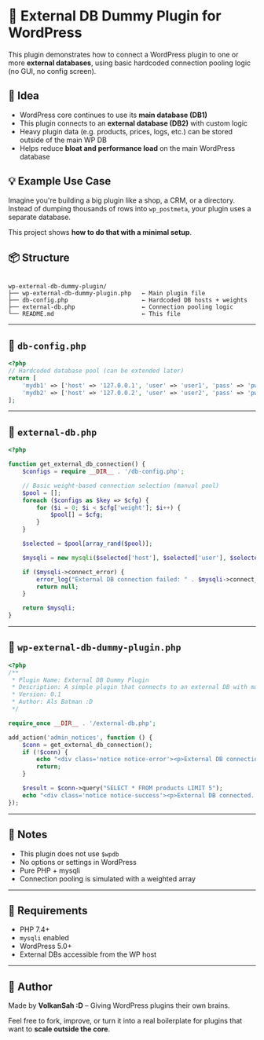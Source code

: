 # 🧪 External DB Dummy Plugin for WordPress

This plugin demonstrates how to connect a WordPress plugin to one or more **external databases**, using basic hardcoded connection pooling logic (no GUI, no config screen).

## 🧠 Idea

- WordPress core continues to use its **main database (DB1)**
- This plugin connects to an **external database (DB2)** with custom logic
- Heavy plugin data (e.g. products, prices, logs, etc.) can be stored outside of the main WP DB
- Helps reduce **bloat and performance load** on the main WordPress database

## 💡 Example Use Case

Imagine you're building a big plugin like a shop, a CRM, or a directory.  
Instead of dumping thousands of rows into `wp_postmeta`, your plugin uses a separate database.

This project shows **how to do that with a minimal setup**.

## 📦 Structure

```

wp-external-db-dummy-plugin/
├── wp-external-db-dummy-plugin.php   ← Main plugin file
├── db-config.php                     ← Hardcoded DB hosts + weights
├── external-db.php                   ← Connection pooling logic
└── README.md                         ← This file

````

---

## 🔧 `db-config.php`

```php
<?php
// Hardcoded database pool (can be extended later)
return [
    'mydb1' => ['host' => '127.0.0.1', 'user' => 'user1', 'pass' => 'pw1', 'db' => 'plugin_db_1', 'weight' => 2],
    'mydb2' => ['host' => '127.0.0.2', 'user' => 'user2', 'pass' => 'pw2', 'db' => 'plugin_db_2', 'weight' => 1],
];
````

---

## 🔌 `external-db.php`

```php
<?php

function get_external_db_connection() {
    $configs = require __DIR__ . '/db-config.php';

    // Basic weight-based connection selection (manual pool)
    $pool = [];
    foreach ($configs as $key => $cfg) {
        for ($i = 0; $i < $cfg['weight']; $i++) {
            $pool[] = $cfg;
        }
    }

    $selected = $pool[array_rand($pool)];

    $mysqli = new mysqli($selected['host'], $selected['user'], $selected['pass'], $selected['db']);

    if ($mysqli->connect_error) {
        error_log("External DB connection failed: " . $mysqli->connect_error);
        return null;
    }

    return $mysqli;
}
```

---

## 🔌 `wp-external-db-dummy-plugin.php`

```php
<?php
/**
 * Plugin Name: External DB Dummy Plugin
 * Description: A simple plugin that connects to an external DB with manual connection pooling (no GUI).
 * Version: 0.1
 * Author: Als Batman :D
 */

require_once __DIR__ . '/external-db.php';

add_action('admin_notices', function () {
    $conn = get_external_db_connection();
    if (!$conn) {
        echo "<div class='notice notice-error'><p>External DB connection failed.</p></div>";
        return;
    }

    $result = $conn->query("SELECT * FROM products LIMIT 5");
    echo "<div class='notice notice-success'><p>External DB connected. Found " . $result->num_rows . " products.</p></div>";
});
```

---

## 📌 Notes

* This plugin does not use `$wpdb`
* No options or settings in WordPress
* Pure PHP + mysqli
* Connection pooling is simulated with a weighted array

---

## 🔐 Requirements

* PHP 7.4+
* `mysqli` enabled
* WordPress 5.0+
* External DBs accessible from the WP host

---

## 🤖 Author

Made by **VolkanSah \:D** – Giving WordPress plugins their own brains.

Feel free to fork, improve, or turn it into a real boilerplate for plugins that want to **scale outside the core**.

```


